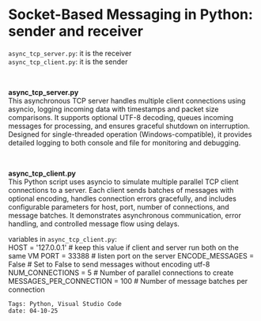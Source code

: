 <properties
pageTitle= 'Socket-Based Messaging in Python: sender and receiver'
description= "Socket-Based Messaging in Python: sender and receiver"
services="Python"
documentationCenter="https://github.com/fabferri/"
authors="fabferri"
editor=""/>

<tags
   ms.service="configuration-Example-Python"
   ms.devlang="Python"
   ms.topic="article"
   ms.tgt_pltfrm="python"
   ms.workload="socket"
   ms.date="04/10/2025"
   ms.author="fabferri" />

# Socket-Based Messaging in Python: sender and receiver

`async_tcp_server.py`: it is the receiver <br>
`async_tcp_client.py`: it is the sender <br>


<br>

**async_tcp_server.py** <br>
This asynchronous TCP server handles multiple client connections using asyncio, logging incoming data with timestamps and packet size comparisons. It supports optional UTF-8 decoding, queues incoming messages for processing, and ensures graceful shutdown on interruption. Designed for single-threaded operation (Windows-compatible), it provides detailed logging to both console and file for monitoring and debugging.

<br>

**async_tcp_client.py** <br>
This Python script uses asyncio to simulate multiple parallel TCP client connections to a server. Each client sends batches of messages with optional encoding, handles connection errors gracefully, and includes configurable parameters for host, port, number of connections, and message batches. It demonstrates asynchronous communication, error handling, and controlled message flow using delays.

variables in `async_tcp_client.py`: <br>
HOST = '127.0.0.1'             # keep this value if client and server run both on the same VM
PORT = 33388                   # listen port on the server
ENCODE_MESSAGES = False        # Set to False to send messages without encoding utf-8
NUM_CONNECTIONS = 5            # Number of parallel connections to create
MESSAGES_PER_CONNECTION = 100  # Number of message batches per connection

`Tags: Python, Visual Studio Code` <br>
`date: 04-10-25` <br>

<!--Image References-->

<!--Link References-->
